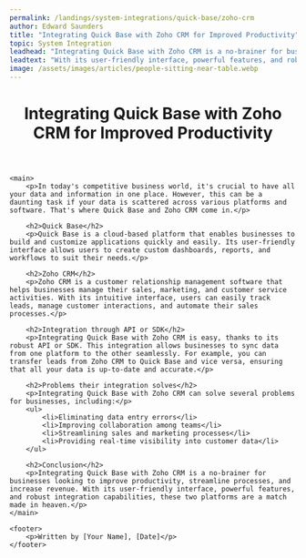 ```yaml
---
permalink: /landings/system-integrations/quick-base/zoho-crm
author: Edward Saunders
title: "Integrating Quick Base with Zoho CRM for Improved Productivity"
topic: System Integration
leadhead: "Integrating Quick Base with Zoho CRM is a no-brainer for businesses looking to improve productivity, streamline processes, and increase revenue"
leadtext: "With its user-friendly interface, powerful features, and robust integration capabilities, these two platforms are a match made in heaven."
image: /assets/images/articles/people-sitting-near-table.webp
---
```

<div class="arttext">	<header>
		<h1>Integrating Quick Base with Zoho CRM for Improved Productivity</h1>
	</header>

	<main>
		<p>In today's competitive business world, it's crucial to have all your data and information in one place. However, this can be a daunting task if your data is scattered across various platforms and software. That's where Quick Base and Zoho CRM come in.</p>

		<h2>Quick Base</h2>
		<p>Quick Base is a cloud-based platform that enables businesses to build and customize applications quickly and easily. Its user-friendly interface allows users to create custom dashboards, reports, and workflows to suit their needs.</p>

		<h2>Zoho CRM</h2>
		<p>Zoho CRM is a customer relationship management software that helps businesses manage their sales, marketing, and customer service activities. With its intuitive interface, users can easily track leads, manage customer interactions, and automate their sales processes.</p>

		<h2>Integration through API or SDK</h2>
		<p>Integrating Quick Base with Zoho CRM is easy, thanks to its robust API or SDK. This integration allows businesses to sync data from one platform to the other seamlessly. For example, you can transfer leads from Zoho CRM to Quick Base and vice versa, ensuring that all your data is up-to-date and accurate.</p>

		<h2>Problems their integration solves</h2>
		<p>Integrating Quick Base with Zoho CRM can solve several problems for businesses, including:</p>
		<ul>
			<li>Eliminating data entry errors</li>
			<li>Improving collaboration among teams</li>
			<li>Streamlining sales and marketing processes</li>
			<li>Providing real-time visibility into customer data</li>
		</ul>

		<h2>Conclusion</h2>
		<p>Integrating Quick Base with Zoho CRM is a no-brainer for businesses looking to improve productivity, streamline processes, and increase revenue. With its user-friendly interface, powerful features, and robust integration capabilities, these two platforms are a match made in heaven.</p>
	</main>

	<footer>
		<p>Written by [Your Name], [Date]</p>
	</footer>
</div>